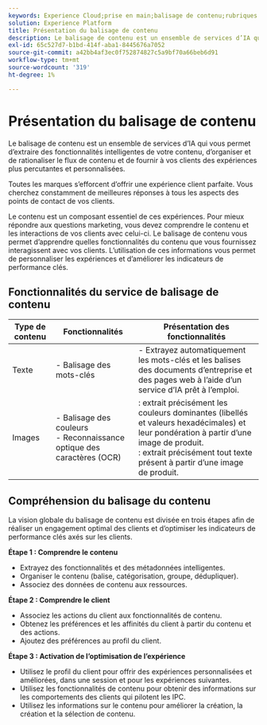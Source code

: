```yaml
---
keywords: Experience Cloud;prise en main;balisage de contenu;rubriques les plus consultées;services intelligents
solution: Experience Platform
title: Présentation du balisage de contenu
description: Le balisage de contenu est un ensemble de services d’IA qui vous permet d’extraire des fonctionnalités intelligentes de votre contenu, d’organiser, de rationaliser le flux de contenu et de proposer à vos clients des expériences plus percutantes et personnalisées.
exl-id: 65c527d7-b1bd-414f-aba1-8445676a7052
source-git-commit: a42bb4af3ec0f752874827c5a9bf70a66beb6d91
workflow-type: tm+mt
source-wordcount: '319'
ht-degree: 1%

---
```


# Présentation du balisage de contenu

Le balisage de contenu est un ensemble de services d’IA qui vous permet d’extraire des fonctionnalités intelligentes de votre contenu, d’organiser et de rationaliser le flux de contenu et de fournir à vos clients des expériences plus percutantes et personnalisées.

Toutes les marques s’efforcent d’offrir une expérience client parfaite. Vous cherchez constamment de meilleures réponses à tous les aspects des points de contact de vos clients.

Le contenu est un composant essentiel de ces expériences. Pour mieux répondre aux questions marketing, vous devez comprendre le contenu et les interactions de vos clients avec celui-ci. Le balisage de contenu vous permet d’apprendre quelles fonctionnalités du contenu que vous fournissez interagissent avec vos clients. L’utilisation de ces informations vous permet de personnaliser les expériences et d’améliorer les indicateurs de performance clés.

## Fonctionnalités du service de balisage de contenu

| Type de contenu | Fonctionnalités | Présentation des fonctionnalités |
| --- | --- | --- |
| Texte | - Balisage des mots-clés <br> | - Extrayez automatiquement les mots-clés et les balises des documents d’entreprise et des pages web à l’aide d’un service d’IA prêt à l’emploi. <br> |
| Images | - Balisage des couleurs <br> - Reconnaissance optique des caractères (OCR) | : extrait précisément les couleurs dominantes (libellés et valeurs hexadécimales) et leur pondération à partir d’une image de produit. <br> : extrait précisément tout texte présent à partir d’une image de produit. |

## Compréhension du balisage du contenu

La vision globale du balisage de contenu est divisée en trois étapes afin de réaliser un engagement optimal des clients et d’optimiser les indicateurs de performance clés axés sur les clients.

**Étape 1 : Comprendre le contenu**
- Extrayez des fonctionnalités et des métadonnées intelligentes.
- Organiser le contenu (balise, catégorisation, groupe, dédupliquer).
- Associez des données de contenu aux ressources.

**Étape 2 : Comprendre le client**
- Associez les actions du client aux fonctionnalités de contenu.
- Obtenez les préférences et les affinités du client à partir du contenu et des actions.
- Ajoutez des préférences au profil du client.

**Étape 3 : Activation de l’optimisation de l’expérience**
- Utilisez le profil du client pour offrir des expériences personnalisées et améliorées, dans une session et pour les expériences suivantes.
- Utilisez les fonctionnalités de contenu pour obtenir des informations sur les comportements des clients qui pilotent les IPC.
- Utilisez les informations sur le contenu pour améliorer la création, la création et la sélection de contenu.
